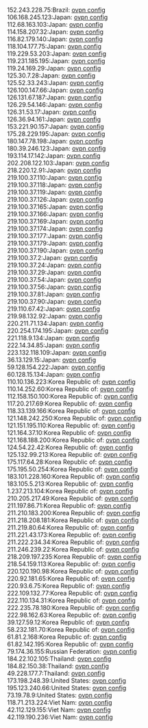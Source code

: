 152.243.228.75:Brazil: [ovpn config](vpn/152_243_228_75.ovpn)  
106.168.245.123:Japan: [ovpn config](vpn/106_168_245_123.ovpn)  
112.68.163.103:Japan: [ovpn config](vpn/112_68_163_103.ovpn)  
114.158.207.32:Japan: [ovpn config](vpn/114_158_207_32.ovpn)  
116.82.179.140:Japan: [ovpn config](vpn/116_82_179_140.ovpn)  
118.104.177.75:Japan: [ovpn config](vpn/118_104_177_75.ovpn)  
119.229.53.203:Japan: [ovpn config](vpn/119_229_53_203.ovpn)  
119.231.185.195:Japan: [ovpn config](vpn/119_231_185_195.ovpn)  
119.24.169.29:Japan: [ovpn config](vpn/119_24_169_29.ovpn)  
125.30.7.28:Japan: [ovpn config](vpn/125_30_7_28.ovpn)  
125.52.33.243:Japan: [ovpn config](vpn/125_52_33_243.ovpn)  
126.100.147.66:Japan: [ovpn config](vpn/126_100_147_66.ovpn)  
126.131.67.187:Japan: [ovpn config](vpn/126_131_67_187.ovpn)  
126.29.54.146:Japan: [ovpn config](vpn/126_29_54_146.ovpn)  
126.31.53.17:Japan: [ovpn config](vpn/126_31_53_17.ovpn)  
126.36.94.161:Japan: [ovpn config](vpn/126_36_94_161.ovpn)  
153.221.90.157:Japan: [ovpn config](vpn/153_221_90_157.ovpn)  
175.28.229.195:Japan: [ovpn config](vpn/175_28_229_195.ovpn)  
180.147.78.198:Japan: [ovpn config](vpn/180_147_78_198.ovpn)  
180.39.246.123:Japan: [ovpn config](vpn/180_39_246_123.ovpn)  
193.114.17.142:Japan: [ovpn config](vpn/193_114_17_142.ovpn)  
202.208.122.103:Japan: [ovpn config](vpn/202_208_122_103.ovpn)  
218.220.12.91:Japan: [ovpn config](vpn/218_220_12_91.ovpn)  
219.100.37.110:Japan: [ovpn config](vpn/219_100_37_110.ovpn)  
219.100.37.118:Japan: [ovpn config](vpn/219_100_37_118.ovpn)  
219.100.37.119:Japan: [ovpn config](vpn/219_100_37_119.ovpn)  
219.100.37.126:Japan: [ovpn config](vpn/219_100_37_126.ovpn)  
219.100.37.165:Japan: [ovpn config](vpn/219_100_37_165.ovpn)  
219.100.37.166:Japan: [ovpn config](vpn/219_100_37_166.ovpn)  
219.100.37.169:Japan: [ovpn config](vpn/219_100_37_169.ovpn)  
219.100.37.174:Japan: [ovpn config](vpn/219_100_37_174.ovpn)  
219.100.37.177:Japan: [ovpn config](vpn/219_100_37_177.ovpn)  
219.100.37.179:Japan: [ovpn config](vpn/219_100_37_179.ovpn)  
219.100.37.190:Japan: [ovpn config](vpn/219_100_37_190.ovpn)  
219.100.37.2:Japan: [ovpn config](vpn/219_100_37_2.ovpn)  
219.100.37.24:Japan: [ovpn config](vpn/219_100_37_24.ovpn)  
219.100.37.29:Japan: [ovpn config](vpn/219_100_37_29.ovpn)  
219.100.37.54:Japan: [ovpn config](vpn/219_100_37_54.ovpn)  
219.100.37.56:Japan: [ovpn config](vpn/219_100_37_56.ovpn)  
219.100.37.81:Japan: [ovpn config](vpn/219_100_37_81.ovpn)  
219.100.37.90:Japan: [ovpn config](vpn/219_100_37_90.ovpn)  
219.110.67.42:Japan: [ovpn config](vpn/219_110_67_42.ovpn)  
219.98.132.92:Japan: [ovpn config](vpn/219_98_132_92.ovpn)  
220.211.71.134:Japan: [ovpn config](vpn/220_211_71_134.ovpn)  
220.254.174.195:Japan: [ovpn config](vpn/220_254_174_195.ovpn)  
221.118.9.134:Japan: [ovpn config](vpn/221_118_9_134.ovpn)  
222.14.34.85:Japan: [ovpn config](vpn/222_14_34_85.ovpn)  
223.132.118.109:Japan: [ovpn config](vpn/223_132_118_109.ovpn)  
36.13.129.15:Japan: [ovpn config](vpn/36_13_129_15.ovpn)  
59.128.154.222:Japan: [ovpn config](vpn/59_128_154_222.ovpn)  
60.128.15.134:Japan: [ovpn config](vpn/60_128_15_134.ovpn)  
110.10.136.223:Korea Republic of: [ovpn config](vpn/110_10_136_223.ovpn)  
110.14.252.60:Korea Republic of: [ovpn config](vpn/110_14_252_60.ovpn)  
112.158.150.100:Korea Republic of: [ovpn config](vpn/112_158_150_100.ovpn)  
117.20.217.69:Korea Republic of: [ovpn config](vpn/117_20_217_69.ovpn)  
118.33.139.166:Korea Republic of: [ovpn config](vpn/118_33_139_166.ovpn)  
121.148.242.250:Korea Republic of: [ovpn config](vpn/121_148_242_250.ovpn)  
121.151.195.110:Korea Republic of: [ovpn config](vpn/121_151_195_110.ovpn)  
121.164.37.10:Korea Republic of: [ovpn config](vpn/121_164_37_10.ovpn)  
121.168.188.200:Korea Republic of: [ovpn config](vpn/121_168_188_200.ovpn)  
124.54.22.42:Korea Republic of: [ovpn config](vpn/124_54_22_42.ovpn)  
125.132.99.213:Korea Republic of: [ovpn config](vpn/125_132_99_213.ovpn)  
175.117.64.28:Korea Republic of: [ovpn config](vpn/175_117_64_28.ovpn)  
175.195.50.254:Korea Republic of: [ovpn config](vpn/175_195_50_254.ovpn)  
183.101.228.160:Korea Republic of: [ovpn config](vpn/183_101_228_160.ovpn)  
183.105.5.213:Korea Republic of: [ovpn config](vpn/183_105_5_213.ovpn)  
1.237.213.104:Korea Republic of: [ovpn config](vpn/1_237_213_104.ovpn)  
210.205.217.49:Korea Republic of: [ovpn config](vpn/210_205_217_49.ovpn)  
211.197.86.71:Korea Republic of: [ovpn config](vpn/211_197_86_71.ovpn)  
211.210.183.200:Korea Republic of: [ovpn config](vpn/211_210_183_200.ovpn)  
211.218.208.181:Korea Republic of: [ovpn config](vpn/211_218_208_181.ovpn)  
211.219.80.64:Korea Republic of: [ovpn config](vpn/211_219_80_64.ovpn)  
211.221.43.173:Korea Republic of: [ovpn config](vpn/211_221_43_173.ovpn)  
211.222.234.34:Korea Republic of: [ovpn config](vpn/211_222_234_34.ovpn)  
211.246.239.22:Korea Republic of: [ovpn config](vpn/211_246_239_22.ovpn)  
218.209.197.235:Korea Republic of: [ovpn config](vpn/218_209_197_235.ovpn)  
218.54.159.113:Korea Republic of: [ovpn config](vpn/218_54_159_113.ovpn)  
220.120.190.98:Korea Republic of: [ovpn config](vpn/220_120_190_98.ovpn)  
220.92.181.65:Korea Republic of: [ovpn config](vpn/220_92_181_65.ovpn)  
220.93.6.75:Korea Republic of: [ovpn config](vpn/220_93_6_75.ovpn)  
222.109.132.77:Korea Republic of: [ovpn config](vpn/222_109_132_77.ovpn)  
222.110.134.31:Korea Republic of: [ovpn config](vpn/222_110_134_31.ovpn)  
222.235.78.180:Korea Republic of: [ovpn config](vpn/222_235_78_180.ovpn)  
222.98.162.63:Korea Republic of: [ovpn config](vpn/222_98_162_63.ovpn)  
39.127.59.12:Korea Republic of: [ovpn config](vpn/39_127_59_12.ovpn)  
58.232.181.70:Korea Republic of: [ovpn config](vpn/58_232_181_70.ovpn)  
61.81.2.168:Korea Republic of: [ovpn config](vpn/61_81_2_168.ovpn)  
61.82.142.195:Korea Republic of: [ovpn config](vpn/61_82_142_195.ovpn)  
79.174.36.155:Russian Federation: [ovpn config](vpn/79_174_36_155.ovpn)  
184.22.102.105:Thailand: [ovpn config](vpn/184_22_102_105.ovpn)  
184.82.150.38:Thailand: [ovpn config](vpn/184_82_150_38.ovpn)  
49.228.177.7:Thailand: [ovpn config](vpn/49_228_177_7.ovpn)  
173.198.248.39:United States: [ovpn config](vpn/173_198_248_39.ovpn)  
195.123.240.66:United States: [ovpn config](vpn/195_123_240_66.ovpn)  
73.19.78.9:United States: [ovpn config](vpn/73_19_78_9.ovpn)  
118.71.213.224:Viet Nam: [ovpn config](vpn/118_71_213_224.ovpn)  
42.112.129.155:Viet Nam: [ovpn config](vpn/42_112_129_155.ovpn)  
42.119.190.236:Viet Nam: [ovpn config](vpn/42_119_190_236.ovpn)  
